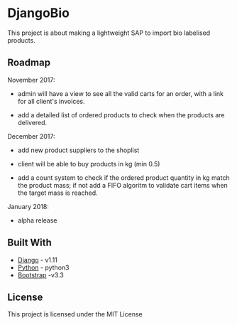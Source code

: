 # DjangoBio

This project is about making a lightweight SAP to import bio labelised products.

## Roadmap

November 2017: 

  * admin will have a view to see all the valid carts for an order, with a link for all client's invoices.
  
  * add a detailed list of ordered products to check when the products are delivered.

December 2017:

  * add new product suppliers to the shoplist
  
  * client will be able to buy products in kg (min 0.5)
  
  * add a count system to check if the ordered product quantity in kg match the product mass; 
   if not add a FIFO algoritm to validate cart items when the target mass is reached.

January 2018:
  * alpha release


## Built With

* [Django](https://www.djangoproject.com/) - v1.11
* [Python](https://www.python.org/) - python3
* [Bootstrap](https://getbootstrap.com/docs/3.3/) -v3.3

## License

This project is licensed under the MIT License
